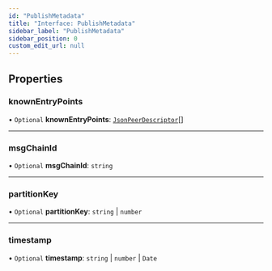 ```yaml
---
id: "PublishMetadata"
title: "Interface: PublishMetadata"
sidebar_label: "PublishMetadata"
sidebar_position: 0
custom_edit_url: null
---
```


## Properties

### knownEntryPoints

• `Optional` **knownEntryPoints**: [`JsonPeerDescriptor`](JsonPeerDescriptor.md)[]

___

### msgChainId

• `Optional` **msgChainId**: `string`

___

### partitionKey

• `Optional` **partitionKey**: `string` \| `number`

___

### timestamp

• `Optional` **timestamp**: `string` \| `number` \| `Date`

